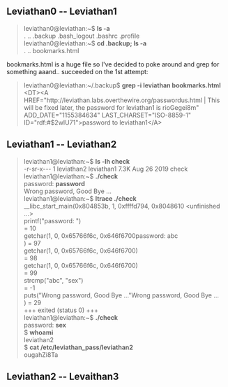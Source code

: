 ## Leviathan0 \-\- Leviathan1

> leviathan0@leviathan:\~$ __ls \-a__\
> \.  \.\.  \.backup  \.bash\_logout  \.bashrc  \.profile\
> leviathan0@leviathan:\~$ __cd \.backup; ls \-a__\
> \.  \.\.  bookmarks\.html

bookmarks.html is a huge file so I've decided to poke around and grep for something aaand.. succeeded on the 1st attempt:

> leviathan0@leviathan:\~/\.backup$ __grep \-i leviathan bookmarks.html__\
> \<DT\>\<A HREF=\"http://leviathan\.labs\.overthewire\.org/passwordus\.html | This will be fixed later, the password for leviathan1 is rioGegei8m\" ADD\_DATE=\"1155384634\" LAST\_CHARSET=\"ISO\-8859\-1\" ID=\"rdf:\#$2wIU71\"\>password to leviathan1\</A\>

## Leviathan1 \-\- Leviathan2

> leviathan1@leviathan:\~$ __ls \-lh check__\
> \-r\-sr\-x\-\-\- 1 leviathan2 leviathan1 7\.3K Aug 26  2019 check\
> leviathan1@leviathan:\~$ __\./check__\
> password: __password__\
> Wrong password, Good Bye ...\
> leviathan1@leviathan:\~$ __ltrace \./check__\
> \_\_libc\_start\_main(0x804853b, 1, 0xffffd794, 0x8048610 \<unfinished \.\.\.\>\
> printf(\"password: \")\
>                        = 10\
> getchar(1, 0, 0x65766f6c, 0x646f6700password: abc\
> )                                                                        = 97\
> getchar(1, 0, 0x65766f6c, 0x646f6700)\
>                        = 98\
> getchar(1, 0, 0x65766f6c, 0x646f6700)\
>                        = 99\
> strcmp(\"abc\", \"sex\")\
>                        = \-1\
> puts(\"Wrong password, Good Bye \.\.\.\"Wrong password, Good Bye \.\.\.\
> )                                                                         = 29\
> +++ exited (status 0) +++\
> leviathan1@leviathan:\~$ __\./check__\
> password: __sex__\
> $ __whoami__\
> leviathan2\
> $ __cat /etc/leviathan\_pass/leviathan2__\
> ougahZi8Ta

## Leviathan2 \-\- Levaithan3


